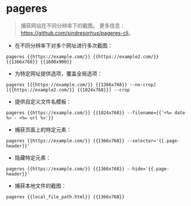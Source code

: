 # pageres

> 捕获网站在不同分辨率下的截图。
> 更多信息：<https://github.com/sindresorhus/pageres-cli>。

- 在不同分辨率下对多个网址进行多次截图：

`pageres {{https://example.com/}} {{https://example2.com/}} {{1366x768}} {{1600x900}}`

- 为特定网址提供选项，覆盖全局选项：

`pageres [{{https://example.com/}} {{1366x768}} --no-crop] [{{https://example2.com/}} {{1024x768}}] --crop`

- 提供自定义文件名模板：

`pageres {{https://example.com/}} {{1024x768}} --filename={{'<%= date %> - <%= url %>'}}`

- 捕获页面上的特定元素：

`pageres {{https://example.com/}} {{1366x768}} --selector='{{.page-header}}'`

- 隐藏特定元素：

`pageres {{https://example.com/}} {{1366x768}} --hide='{{.page-header}}'`

- 捕获本地文件的截图：

`pageres {{local_file_path.html}} {{1366x768}}`